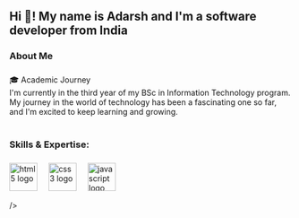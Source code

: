 <h2 align="left">Hi 👋! My name is Adarsh and I'm a software developer from India</h2>

###

<h3 align="left">About Me</h3>

###


<p align="left">🎓 Academic Journey<br>I'm currently in the third year of my BSc in Information Technology program. My journey in the world of technology has been a fascinating one so far, and I'm excited to keep learning and growing.<br><br></p>

###

<h3 align="left">Skills & Expertise:</h3>

###

<div align="left">
  <img src="https://cdn.jsdelivr.net/gh/devicons/devicon/icons/html5/html5-original.svg" height="50" alt="html5 logo"  />
  <img width="12" />
  <img src="https://cdn.jsdelivr.net/gh/devicons/devicon/icons/css3/css3-original.svg" height="50" alt="css3 logo"  />
  <img width="12" />
 <img src="https://cdn.jsdelivr.net/gh/devicons/devicon/icons/javascript/javascript-original.svg" height="50" alt="javascript logo"  />
      <img width="12" />
  
 />
    <img width="12" />
   

</div>

###



<br clear="both">



###




###
